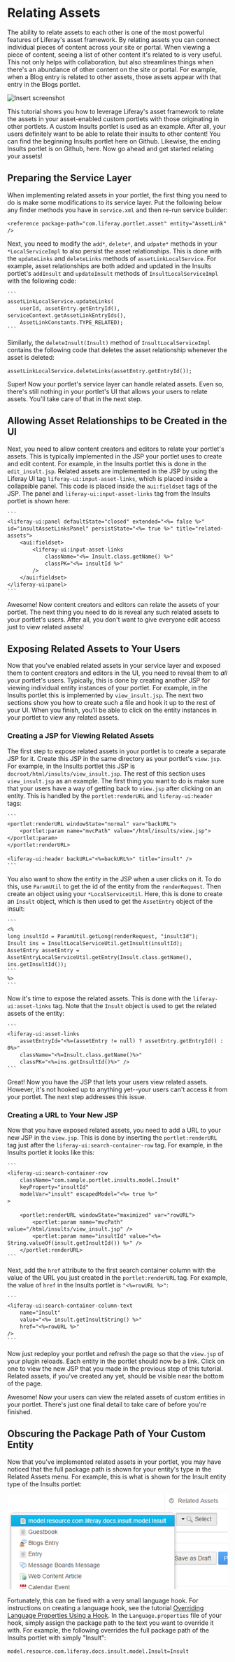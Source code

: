 # Relating Assets

The ability to relate assets to each other is one of the most powerful features 
of Liferay's asset framework. By relating assets you can connect individual 
pieces of content across your site or portal. When viewing a piece of content, 
seeing a list of other content it's related to is very useful. This not only 
helps with collaboration, but also streamlines things when there's an abundance 
of other content on the site or portal. For example, when a Blog entry is 
related to other assets, those assets appear with that entry in the Blogs 
portlet.

![Insert screenshot]()

This tutorial shows you how to leverage Liferay's asset framework to relate the 
assets in your asset-enabled custom portlets with those originating in other 
portlets. A custom Insults portlet is used as an example. After all, your users 
definitely want to be able to relate their insults to other content! You can 
find the beginning Insults portlet here on Github. Likewise, the ending Insults 
portlet is on Github, here. Now go ahead and get started relating your assets!

## Preparing the Service Layer

When implementing related assets in your portlet, the first thing you need to do 
is make some modifications to its service layer. Put the following below any 
finder methods you have in `service.xml` and then re-run service builder:

    <reference package-path="com.liferay.portlet.asset" entity="AssetLink" />
    
Next, you need to modify the `add*`, `delete*`, and `udpate*` methods in your 
`*LocalServiceImpl` to also persist the asset relationships. This is done with 
the  `updateLinks` and `deleteLinks` methods of `assetLinkLocalService`. For 
example, asset relationships are both added and updated in the Insults portlet's 
`addInsult` and `updateInsult` methods of `InsultLocalServiceImpl` with the 
following code:

    ```
    assetLinkLocalService.updateLinks(
        userId, assetEntry.getEntryId(), serviceContext.getAssetLinkEntryIds(),
        AssetLinkConstants.TYPE_RELATED);
    ```

Similarly, the `deleteInsult(Insult)` method of `InsultLocalServiceImpl` 
contains the following code that deletes the asset relationship whenever the 
asset is deleted:

    assetLinkLocalService.deleteLinks(assetEntry.getEntryId());

Super! Now your portlet's service layer can handle related assets. Even so, 
there's still nothing in your portlet's UI that allows your users to relate 
assets. You'll take care of that in the next step.

## Allowing Asset Relationships to be Created in the UI

Next, you need to allow content creators and editors to relate your portlet's 
assets. This is typically implemented in the JSP your portlet uses to create and 
edit content. For example, in the Insults portlet this is done in the 
`edit_insult.jsp`. Related assets are implemented in the JSP by using the 
Liferay UI tag `liferay-ui:input-asset-links`, which is placed inside a 
collapsible panel. This code is placed inside the `aui:fieldset` tags of the 
JSP. The panel and `liferay-ui:input-asset-links` tag from the Insults portlet 
is shown here:

    ```
    <liferay-ui:panel defaultState="closed" extended="<%= false %>" id="insultAssetLinksPanel" persistState="<%= true %>" title="related-assets">
        <aui:fieldset>
            <liferay-ui:input-asset-links
                className="<%= Insult.class.getName() %>"
                classPK="<%= insultId %>"
            />
        </aui:fieldset>
    </liferay-ui:panel>
    ```

Awesome! Now content creators and editors can relate the assets of your portlet. 
The next thing you need to do is reveal any such related assets to your 
portlet's users. After all, you don't want to give everyone edit access just to 
view related assets!

## Exposing Related Assets to Your Users

Now that you've enabled related assets in your service layer and exposed them to 
content creators and editors in the UI, you need to reveal them to *all* your 
portlet's users. Typically, this is done by creating another JSP for viewing 
individual entity instances of your portlet. For example, in the Insults portlet 
this is implemented by `view_insult.jsp`. The next two sections show you how 
to create such a file and hook it up to the rest of your UI. When you finish, 
you'll be able to click on the entity instances in your portlet to view any 
related assets.

### Creating a JSP for Viewing Related Assets

The first step to expose related assets in your portlet is to create a separate 
JSP for it. Create this JSP in the same directory as your portlet's `view.jsp`. 
For example, in the Insults portlet this JSP is 
`docroot/html/insults/view_insult.jsp`. The rest of this section uses 
`view_insult.jsp` as an example. The first thing you want to do is make sure 
that your users have a way of getting back to `view.jsp` after clicking on an 
entity. This is handled by the `portlet:renderURL` and `liferay-ui:header` tags:

    ```
    <portlet:renderURL windowState="normal" var="backURL">
        <portlet:param name="mvcPath" value="/html/insults/view.jsp"></portlet:param>
    </portlet:renderURL>

    <liferay-ui:header backURL="<%=backURL%>" title="insult" />
    ```

You also want to show the entity in the JSP when a user clicks on it. To do 
this, use `ParamUtil` to get the id of the entity from the `renderRequest`. Then 
create an object using your `*LocalServiceUtil`. Here, this is done to create an 
`Insult` object, which is then used to get the `AssetEntry` object of the 
insult:

    ```
    <%
    long insultId = ParamUtil.getLong(renderRequest, "insultId");
    Insult ins = InsultLocalServiceUtil.getInsult(insultId);
    AssetEntry assetEntry = AssetEntryLocalServiceUtil.getEntry(Insult.class.getName(), ins.getInsultId());
    ```
    %>
    ```
    
Now it's time to expose the related assets. This is done with the 
`liferay-ui:asset-links` tag. Note that the `Insult` object is used to get the 
related assets of the entity:

    ```
    <liferay-ui:asset-links
        assetEntryId="<%=(assetEntry != null) ? assetEntry.getEntryId() : 0%>"
        className="<%=Insult.class.getName()%>"
        classPK="<%=ins.getInsultId()%>" />
    ```

Great! Now you have the JSP that lets your users view related assets. However, 
it's not hooked up to anything yet--your users can't access it from your 
portlet. The next step addresses this issue.

### Creating a URL to Your New JSP

Now that you have exposed related assets, you need to add a URL to your new JSP 
in the `view.jsp`. This is done by inserting the `portlet:renderURL` tag just 
after the `liferay-ui:search-container-row` tag. For example, in the Insults 
portlet it looks like this:

    ```
    <liferay-ui:search-container-row
        className="com.sample.portlet.insults.model.Insult"
        keyProperty="insultId"
        modelVar="insult" escapedModel="<%= true %>"
    >
    
        <portlet:renderURL windowState="maximized" var="rowURL">
            <portlet:param name="mvcPath" value="/html/insults/view_insult.jsp" />
            <portlet:param name="insultId" value="<%= String.valueOf(insult.getInsultId()) %>" />
        </portlet:renderURL>
    ```

Next, add the `href` attribute to the first search container column with the 
value of the URL you just created in the `portlet:renderURL` tag. For example, 
the value of `href` in the Insults portlet is `"<%=rowURL %>"`:

    ```
    <liferay-ui:search-container-column-text
        name="Insult"
        value="<%= insult.getInsultString() %>"
        href="<%=rowURL %>"
    />
    ```

Now just redeploy your portlet and refresh the page so that the `view.jsp` of 
your plugin reloads. Each entity in the portlet should now be a link. Click on 
one to view the new JSP that you made in the previous step of this tutorial. 
Related assets, if you've created any yet, should be visible near the bottom of 
the page.

Awesome! Now your users can view the related assets of custom entities in your 
portlet. There's just one final detail to take care of before you're finished.

## Obscuring the Package Path of Your Custom Entity

Now that you've implemented related assets in your portlet, you may have noticed 
that the full package path is shown for your entity's type in the Related Assets 
menu. For example, this is what is shown for the Insult entity type of the 
Insults portlet:

![Figure x: The full package path of the custom entity type is shown in the Related Assets menu.](../../images/asset-fw-related-path-01.png)

Fortunately, this can be fixed with a very small language hook. For instructions 
on creating a language hook, see the tutorial 
[Overriding Language Properties Using a Hook](/tutorials/-/knowledge_base/6-2/overriding-language-properties-using-a-hook#creating-language-files). 
In the `Language.properties` file of your hook, simply assign the package path 
to the text you want to override it with. For example, the following overrides 
the full package path of the Insults portlet with simply "Insult":

    model.resource.com.liferay.docs.insult.model.Insult=Insult
